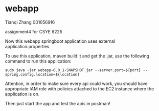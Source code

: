 # webapp
Tianqi Zhang 001056916

assignment4 for CSYE 6225

Now this webapp springboot application uses external application.properties

To use this application, maven build it and get the .jar, use the following command to run this application:
```
sudo java -jar webapp-0.0.1-SNAPSHOT.jar --server.port=${port} --spring.config.location=${location}
```

Attention, in order to make sure every api could work, you should have appropriate IAM role with policies attached to the EC2 instance where the application is on.

Then just start the app and test the apis in postman!

